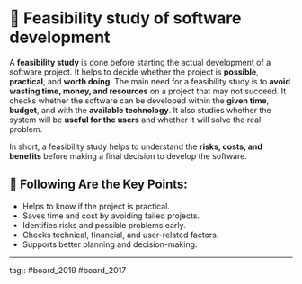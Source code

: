 # 🌼 Feasibility study of software development

A **feasibility study** is done before starting the actual development of a software project. It helps to decide whether the project is **possible**, **practical**, and **worth doing**. The main need for a feasibility study is to **avoid wasting time, money, and resources** on a project that may not succeed. It checks whether the software can be developed within the **given time**, **budget**, and with the **available technology**. It also studies whether the system will be **useful for the users** and whether it will solve the real problem.

In short, a feasibility study helps to understand the **risks, costs, and benefits** before making a final decision to develop the software.

## 📌 Following Are the Key Points:

- Helps to know if the project is practical.    
- Saves time and cost by avoiding failed projects.    
- Identifies risks and possible problems early.    
- Checks technical, financial, and user-related factors.    
- Supports better planning and decision-making.

---

tag:: #board_2019 #board_2017 



